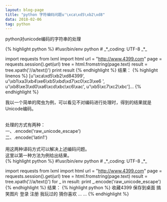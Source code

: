 ```yaml
---
layout: blog-page
title: "python 字符编码问题u'\xca\xd5\xb2\xd8"
data: 2018-02-06
tag: python
---
```

<p class="h1">python对unicode编码的字符串的处理</p>
{% highlight python %}
#!usr/bin/env python
# _*_coding: UTF-8 _*_

import requests
from lxml import html
url = "http://www.4399.com"
page = requests.session().get(url)
tree = html.fromstring(page.text)
result = tree.xpath('//a/text()')
print result
{% endhighlight %}
结果：
{% highlight linenos %}
[u'\xca\xd5\xb2\xd84399', u'\xb1\xa3\xb4\xe6\xb5\xbd\xd7\xc0\xc3\xe6 ', u'\xb8\xe3\xd0\xa6\xcd\xbc\xc6\xac', u'\xb5\xc7\xc2\xbc']...
{% endhighlight %}
<p>我以一个简单的爬虫为例，可以看见不对编码进行处理时，得到的结果就是Unicode编码。</p><br>
处理的方式有两种：<br>
一、.encode('raw_unicode_escape') <br>
二、.encode('latin1') <br><br>
用这两种译码方式可以解决上述编码问题。<br>
这里以第一种方法为例给出结果。<br>
{% highlight python %}
#!usr/bin/env python
# _*_coding: UTF-8 _*_

import requests
from lxml import html
url = "http://www.4399.com"
page = requests.session().get(url)
tree = html.fromstring(page.text)
result = tree.xpath('//a/text()')
for _ in result:
    print _.encode('raw_unicode_escape')
{% endhighlight %}
结果：
{% highlight python %}
收藏4399
保存到桌面 
搞笑图片
登录
注册
我玩过的
猜你喜欢
... ...
{% endhighlight %}